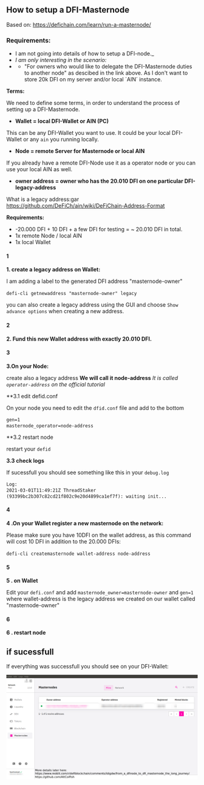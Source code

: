 ## How to setup a DFI-Masternode
Based on: https://defichain.com/learn/run-a-masternode/

### Requirements: 

+ I am not going into details of how to setup a DFI-node._
+ *I am only interesting in the scenario:*
+ + "For owners who would like to delegate the DFI-Masternode duties to another node" as descibed in the link above. As I don't want to store 20k DFI on my server and/or local ´AIN´ instance. 

**Terms:**

We need to define some terms, in order to understand the process of setting up a DFI-Masternode.

+ **Wallet = local DFI-Wallet or AIN (PC)**

This can be any DFI-Wallet you want to use. It could be your local DFI-Wallet or any `ain` you running locally. 

+ **Node =  remote Server for Masternode or local AIN**

If you already have a remote DFI-Node use it as a operator node or you can use your local AIN as well. 

+ **owner address = owner who has the 20.010 DFI on one particular DFI-legacy-address**

What is a legacy address:gar  https://github.com/DeFiCh/ain/wiki/DeFiChain-Address-Format


**Requirements:** 

+ -20.000 DFI + 10 DFI + a few DFI for testing = ~ 20.010 DFI in total. 
+ 1x remote Node  / local AIN
+ 1x local Wallet 

#### 1 
**1. create a legacy address on Wallet:**

I am  adding a label to the generated DFI address "masternode-owner"

`defi-cli getnewaddress "masternode-owner" legacy`

you can also create a legacy address using the GUI and choose `Show advance options` when creating a new address.

#### 2
**2. Fund this new Wallet address with exactly 20.010 DFI.**

#### 3

**3.On your Node:** 

create also a legacy address **We will call it node-address**
_It is called `operator-address` on the official tutorial_

**3.1 edit defid.conf

On your node you need to edit the `dfid.conf` file and add to the bottom

```
gen=1
masternode_operator=node-address
```
**3.2 restart node

restart your `defid` 

**3.3 check logs**

If sucessfull you should see something like this in your `debug.log`

```
Log:
2021-03-01T11:49:21Z ThreadStaker (93399bc2b307c82cd21f802c9e20d4899ca1ef7f): waiting init...
```


#### 4

**4 .On your Wallet register a new masternode on the network:**

Please make sure you have 10DFI on the wallet address, as this command will cost 10 DFI in addition to the 20.000 DFIs:

`defi-cli createmasternode wallet-address node-address`

#### 5

**5 . on Wallet**

Edit your `defi.conf` and add `masternode_owner=masternode-owner` and `gen=1`  where wallet-address is the legacy address we created on our wallet called "masternode-owner"

#### 6

**6 . restart node** 

## if sucessfull 

If everything was successfull you should see on your DFI-Wallet:

![DFI Masternode view in Wallet](https://github.com/AltCoiFish/dfi-masternode/blob/main/Wallet-masternode-view.png?raw=true)
